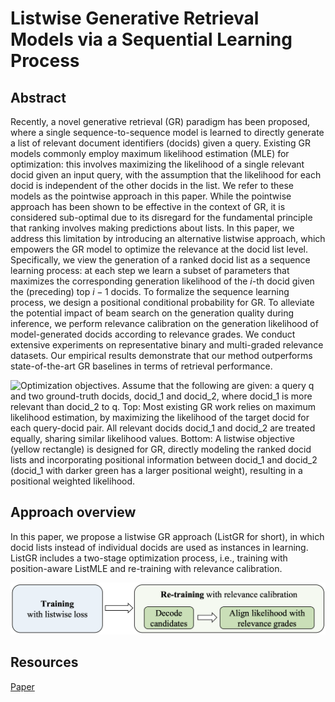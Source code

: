 # Listwise Generative Retrieval Models via a Sequential Learning Process

## Abstract
Recently, a novel generative retrieval (GR) paradigm has been proposed, where a single sequence-to-sequence model is learned to directly generate a list of relevant document identifiers (docids) given a query. Existing GR models commonly employ maximum likelihood estimation (MLE) for optimization: this involves maximizing the likelihood of a single relevant docid given an input query,  with the assumption that the likelihood for each docid is independent of the other docids in the list. We refer to these models as the pointwise approach in this paper. While the pointwise approach has been shown to be effective in the context of GR, it is considered sub-optimal due to its disregard for the fundamental principle that ranking involves making predictions about lists. In this paper, we address this limitation by introducing an alternative listwise approach, which empowers the GR model to optimize the relevance at the docid list level. Specifically, we view the generation of a ranked docid list as a sequence learning process: at each step we learn a subset of parameters that maximizes the corresponding generation likelihood of the $i$-th docid given the (preceding) top $i-1$ docids. To formalize the sequence learning process, we design a positional conditional probability for GR. To alleviate the potential impact of beam search on the generation quality during inference, we perform relevance calibration on the generation likelihood of model-generated docids according to relevance grades. We conduct extensive experiments on representative binary and multi-graded relevance datasets. Our empirical results demonstrate that our method outperforms state-of-the-art GR baselines in terms of retrieval performance.


![Optimization objectives. Assume that the following are given: a query $q$ and two ground-truth docids, $docid_1$ and $docid_2$, where $docid_1$ is more relevant than $docid_2$ to $q$. Top: Most existing GR work relies on maximum likelihood estimation, by maximizing the likelihood of the target docid for each query-docid pair. All relevant docids $docid_1$ and $docid_2$ are treated equally, sharing similar likelihood values. Bottom: A listwise objective (yellow rectangle) is designed for GR, directly modeling the ranked docid lists and incorporating positional information between $docid_1$ and $docid_2$ ($docid_1$ with darker green has a larger positional weight), resulting in a positional weighted likelihood.](https://github.com/lightningtyb/ListGR/blob/main/resources/contrast.png)

## Approach overview

In this paper, we propose a listwise GR approach (ListGR for short), in which docid lists instead of individual docids are used as instances in learning. ListGR includes a two-stage optimization process, i.e., training with position-aware ListMLE and re-training with relevance calibration. 

![Overview of the two-stage listwise learning methods, which consists of a training stage using listwise loss and a re-training stage with relevance calibration based on the trained model.](https://github.com/lightningtyb/ListGR/blob/main/resources/overview.png)

## Resources

[Paper](resources/ListGR-with-DOI.pdf)
